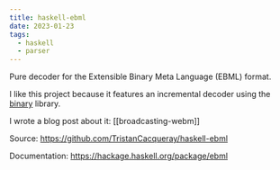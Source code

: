 ```yaml
---
title: haskell-ebml
date: 2023-01-23
tags:
  - haskell
  - parser
---
```


Pure decoder for the Extensible Binary Meta Language (EBML) format.

I like this project because it features an incremental decoder using
the [binary][binary] library.

I wrote a blog post about it: [[broadcasting-webm]]

Source: https://github.com/TristanCacqueray/haskell-ebml

Documentation: https://hackage.haskell.org/package/ebml

[binary]: https://hackage.haskell.org/package/binary
